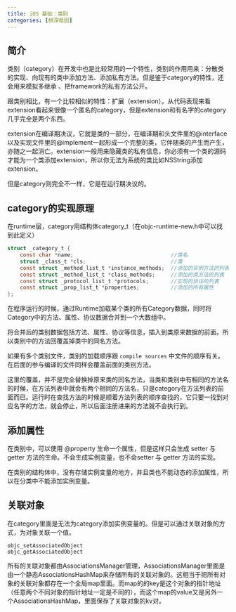 ```yaml
---
title: iOS 基础：类别
categories: [根深柢固]
---
```


## 简介
类别（category）在开发中也是比较常用的一个特性，类别的作用用来：分散类的实现、向现有的类中添加方法、添加私有方法。但是鉴于category的特性，还会用来模拟多继承
、把framework的私有方法公开。

跟类别相比，有一个比较相似的特性：扩展（extension）。从代码表现来看extension看起来很像一个匿名的category，但是extension和有名字的category几乎完全是两个东西。 

extension在编译期决议，它就是类的一部分，在编译期和头文件里的@interface以及实现文件里的@implement一起形成一个完整的类，它伴随类的产生而产生，亦随之一起消亡。extension一般用来隐藏类的私有信息，你必须有一个类的源码才能为一个类添加extension，所以你无法为系统的类比如NSString添加extension。

但是category则完全不一样，它是在运行期决议的。

## category的实现原理

在runtime层，category用结构体category_t（在objc-runtime-new.h中可以找到此定义）

```objective-c
struct _category_t {  
    const char *name;                               //类名  
    struct _class_t *cls;                           //类  
    const struct _method_list_t *instance_methods;  //添加的实例方法的列表
    const struct _method_list_t *class_methods;     //添加的类方法的列表
    const struct _protocol_list_t *protocols;       //实现的协议的列表
    const struct _prop_list_t *properties;          //添加的所有属性
};
```


在程序运行的时候，通过Runtime加载某个类的所有Category数据，同时将Category中的方法、属性、协议数据合并到一个大数组中。

将合并后的类别数据包括方法、属性、协议等信息，插入到类原来数据的前面。所以类别中的方法回覆盖掉类中的同名方法。

如果有多个类别文件，类别的加载顺序跟  `compile sources` 中文件的顺序有关。在后面的参与编译的文件同样会覆盖前面的类别方法。

这里的覆盖，并不是完全替换掉原来类的同名方法，当类和类别中有相同的方法名的时候，在方法列表中就会有两个相同的方法名，只是category在方法列表的前面而已。运行时在查找方法的时候是顺着方法列表的顺序查找的，它只要一找到对应名字的方法，就会停止，所以后面注册进来的方法就不会执行到。


## 添加属性

在类别中，可以使用 @property 生命一个属性，但是这样只会生成 setter 与 getter 方法的生命。不会生成实例变量，也不会setter 与 getter 方法的实现。

在类别的结构体中，没有存储实例变量的地方，并且类也不能动态的添加属性，所以在分类中不能添加实例变量。


## 关联对象

在category里面是无法为category添加实例变量的。但是可以通过关联对象的方式，为对象关联一个值。

```
objc_setAssociatedObject
objc_getAssociatedObject
```

所有的关联对象都由AssociationsManager管理，AssociationsManager里面是由一个静态AssociationsHashMap来存储所有的关联对象的。这相当于把所有对象的关联对象都存在一个全局map里面。而map的的key是这个对象的指针地址（任意两个不同对象的指针地址一定是不同的），而这个map的value又是另外一个AssociationsHashMap，里面保存了关联对象的kv对。
